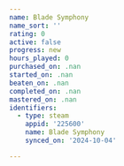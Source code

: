 ```yaml
---
name: Blade Symphony
name_sort: ''
rating: 0
active: false
progress: new
hours_played: 0
purchased_on: .nan
started_on: .nan
beaten_on: .nan
completed_on: .nan
mastered_on: .nan
identifiers:
  - type: steam
    appid: '225600'
    name: Blade Symphony
    synced_on: '2024-10-04'

---
```

